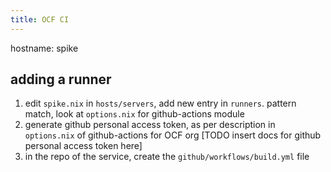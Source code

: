 ```yaml
---
title: OCF CI
---
```


hostname: spike

## adding a runner

1. edit `spike.nix` in `hosts/servers`, add new entry in `runners`. pattern match, look at `options.nix` for github-actions module
2. generate github personal access token, as per description in `options.nix` of github-actions for OCF org
[TODO insert docs for github personal access token here]
3. in the repo of the service, create the `github/workflows/build.yml` file
